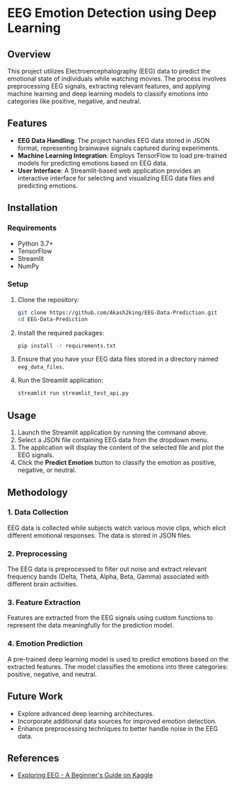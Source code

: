 

# EEG Emotion Detection using Deep Learning

## Overview

This project utilizes Electroencephalography (EEG) data to predict the emotional state of individuals while watching movies. The process involves preprocessing EEG signals, extracting relevant features, and applying machine learning and deep learning models to classify emotions into categories like positive, negative, and neutral.

## Features

- **EEG Data Handling**: The project handles EEG data stored in JSON format, representing brainwave signals captured during experiments.
- **Machine Learning Integration**: Employs TensorFlow to load pre-trained models for predicting emotions based on EEG data.
- **User Interface**: A Streamlit-based web application provides an interactive interface for selecting and visualizing EEG data files and predicting emotions.

## Installation

### Requirements

- Python 3.7+
- TensorFlow
- Streamlit
- NumPy

### Setup

1. Clone the repository:
   ```bash
   git clone https://github.com/Akash2king/EEG-Data-Prediction.git
   cd EEG-Data-Prediction
   ```

2. Install the required packages:
   ```bash
   pip install -r requirements.txt
   ```

3. Ensure that you have your EEG data files stored in a directory named `eeg_data_files`.

4. Run the Streamlit application:
   ```bash
   streamlit run streamlit_test_api.py
   ```

## Usage

1. Launch the Streamlit application by running the command above.
2. Select a JSON file containing EEG data from the dropdown menu.
3. The application will display the content of the selected file and plot the EEG signals.
4. Click the **Predict Emotion** button to classify the emotion as positive, negative, or neutral.

## Methodology

### 1. Data Collection
EEG data is collected while subjects watch various movie clips, which elicit different emotional responses. The data is stored in JSON files.

### 2. Preprocessing
The EEG data is preprocessed to filter out noise and extract relevant frequency bands (Delta, Theta, Alpha, Beta, Gamma) associated with different brain activities.

### 3. Feature Extraction
Features are extracted from the EEG signals using custom functions to represent the data meaningfully for the prediction model.

### 4. Emotion Prediction
A pre-trained deep learning model is used to predict emotions based on the extracted features. The model classifies the emotions into three categories: positive, negative, and neutral.

## Future Work

- Explore advanced deep learning architectures.
- Incorporate additional data sources for improved emotion detection.
- Enhance preprocessing techniques to better handle noise in the EEG data.

## References

- [Exploring EEG - A Beginner's Guide on Kaggle](https://www.kaggle.com/code/yorkyong/exploring-eeg-a-beginner-s-guide/notebook)


